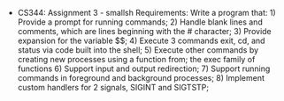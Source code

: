 * CS344: Assignment 3 - smallsh
Requirements: Write a program that: 1) Provide a prompt for running commands;
    2) Handle blank lines and comments, which are lines beginning with the # character;
    3) Provide expansion for the variable $$;
    4) Execute 3 commands exit, cd, and status via code built into the shell;
    5) Execute other commands by creating new processes using a function from; the exec family of functions
    6) Support input and output redirection;
    7) Support running commands in foreground and background processes;
    8) Implement custom handlers for 2 signals, SIGINT and SIGTSTP;